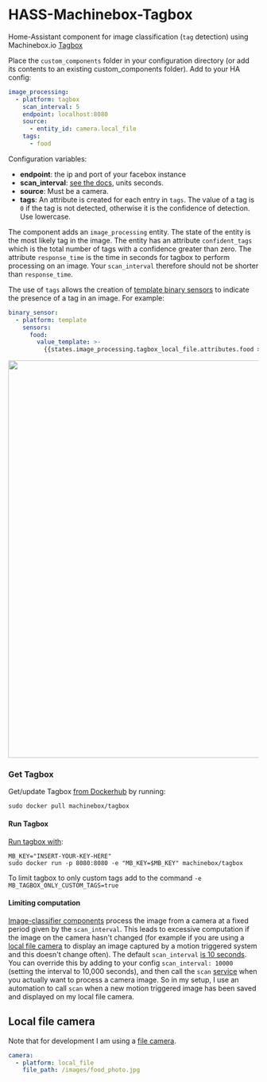 # HASS-Machinebox-Tagbox
Home-Assistant component for image classification (`tag` detection) using Machinebox.io [Tagbox](https://machinebox.io/docs/tagbox/recognizing-images)

Place the `custom_components` folder in your configuration directory (or add its contents to an existing custom_components folder).
Add to your HA config:
```yaml
image_processing:
  - platform: tagbox
    scan_interval: 5
    endpoint: localhost:8080
    source:
      - entity_id: camera.local_file
    tags:
      - food
```
Configuration variables:
- **endpoint**: the ip and port of your facebox instance
- **scan_interval**: [see the docs](https://www.home-assistant.io/docs/configuration/platform_options/#scan-interval), units seconds.
- **source**: Must be a camera.
- **tags**: An attribute is created for each entry in `tags`. The value of a tag is `0` if the tag is not detected, otherwise it is the confidence of detection. Use lowercase.

The component adds an `image_processing` entity. The state of the entity is the most likely tag in the image. The entity has an attribute `confident_tags` which is the total number of tags with a confidence greater than zero. The attribute `response_time` is the time in seconds for tagbox to perform processing on an image. Your `scan_interval` therefore should not be shorter than `response_time`.

The use of `tags` allows the creation of [template binary sensors](https://www.home-assistant.io/components/binary_sensor.template/) to indicate the presence of a tag in an image. For example:
```yaml
binary_sensor:
  - platform: template
    sensors:
      food:
        value_template: >-
          {{states.image_processing.tagbox_local_file.attributes.food > 0.5}}
```

<p align="center">
<img src="https://github.com/robmarkcole/HASS-Machinebox-Tagbox/blob/master/usage.png" width="800">
</p>

### Get Tagbox
Get/update Tagbox [from Dockerhub](https://hub.docker.com/r/machinebox/tagbox/) by running:
```
sudo docker pull machinebox/tagbox
```

#### Run Tagbox
[Run tagbox with](https://machinebox.io/docs/tagbox/recognizing-images):
```
MB_KEY="INSERT-YOUR-KEY-HERE"
sudo docker run -p 8080:8080 -e "MB_KEY=$MB_KEY" machinebox/tagbox
```
To limit tagbox to only custom tags add to the command `-e MB_TAGBOX_ONLY_CUSTOM_TAGS=true`

#### Limiting computation
[Image-classifier components](https://www.home-assistant.io/components/image_processing/) process the image from a camera at a fixed period given by the `scan_interval`. This leads to excessive computation if the image on the camera hasn't changed (for example if you are using a [local file camera](https://www.home-assistant.io/components/camera.local_file/) to display an image captured by a motion triggered system and this doesn't change often). The default `scan_interval` [is 10 seconds](https://github.com/home-assistant/home-assistant/blob/98e4d514a5130b747112cc0788fc2ef1d8e687c9/homeassistant/components/image_processing/__init__.py#L27). You can override this by adding to your config `scan_interval: 10000` (setting the interval to 10,000 seconds), and then call the `scan` [service](https://github.com/home-assistant/home-assistant/blob/98e4d514a5130b747112cc0788fc2ef1d8e687c9/homeassistant/components/image_processing/__init__.py#L62) when you actually want to process a camera image. So in my setup, I use an automation to call `scan` when a new motion triggered image has been saved and displayed on my local file camera.


## Local file camera
Note that for development I am using a [file camera](https://www.home-assistant.io/components/camera.local_file/).
```yaml
camera:
  - platform: local_file
    file_path: /images/food_photo.jpg
```

